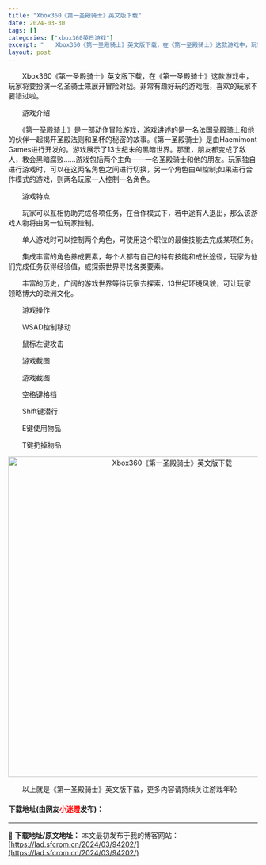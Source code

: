 ```yaml
---
title: "Xbox360《第一圣殿骑士》英文版下载"
date: 2024-03-30
tags: []
categories: ["xbox360英日游戏"]
excerpt: "　　Xbox360《第一圣殿骑士》英文版下载，在《第一圣殿骑士》这款游戏中，玩家将要扮演一名圣骑士来展开冒险对战。非常有趣好玩的游戏哦，喜欢的玩家不要错过啦。 　　游戏介绍 　　《第一圣殿骑士》是一部动作冒险游戏，游戏讲述的是一名法国圣殿骑士和他的伙伴一起揭开圣殿法则和圣杯的秘密的故事。《第一圣殿骑&hellip;"
layout: post
---
```


 <p>　　Xbox360《第一圣殿骑士》英文版下载，在《第一圣殿骑士》这款游戏中，玩家将要扮演一名圣骑士来展开冒险对战。非常有趣好玩的游戏哦，喜欢的玩家不要错过啦。</p> <p>　　游戏介绍</p> <p>　　《第一圣殿骑士》是一部动作冒险游戏，游戏讲述的是一名法国圣殿骑士和他的伙伴一起揭开圣殿法则和圣杯的秘密的故事。《第一圣殿骑士》是由Haemimont Games进行开发的。游戏展示了13世纪末的黑暗世界。那里，朋友都变成了敌人，教会黑暗腐败&hellip;&hellip;游戏包括两个主角&mdash;&mdash;一名圣殿骑士和他的朋友。玩家独自进行游戏时，可以在这两名角色之间进行切换，另一个角色由AI控制;如果进行合作模式的游戏，则两名玩家一人控制一名角色。</p> <p>　　游戏特点</p> <p>　　玩家可以互相协助完成各项任务，在合作模式下，若中途有人退出，那么该游戏人物将由另一位玩家控制。</p> <p>　　单人游戏时可以控制两个角色，可使用这个职位的最佳技能去完成某项任务。</p> <p>　　集成丰富的角色养成要素，每个人都有自己的特有技能和成长途径，玩家为他们完成任务获得经验值，或探索世界寻找各类要素。</p> <p>　　丰富的历史，广阔的游戏世界等待玩家去探索，13世纪环境风貌，可让玩家领略博大的欧洲文化。</p> <p>　　游戏操作</p> <p>　　WSAD控制移动</p> <p>　　鼠标左键攻击</p> <p>　　游戏截图</p> <p>　　游戏截图</p> <p>　　空格键格挡</p> <p>　　Shift键潜行</p> <p>　　E键使用物品</p> <p>　　T键扔掉物品</p> <p align="center"><img align="" border="0" src="https://lad.sfcrom.cn/wp-content/uploads/2024/03/20240330_6607d4410b2bf.jpg" width="646" alt="Xbox360《第一圣殿骑士》英文版下载" /></p> <p>　　以上就是《第一圣殿骑士》英文版下载，更多内容请持续关注游戏年轮</p> <p><h4>下载地址(由网友<font color="red">小迷瞪</font>发布)：</h4></p> 

---
📖 **下载地址/原文地址：** 本文最初发布于我的博客网站：[https://lad.sfcrom.cn/2024/03/94202/](https://lad.sfcrom.cn/2024/03/94202/)
